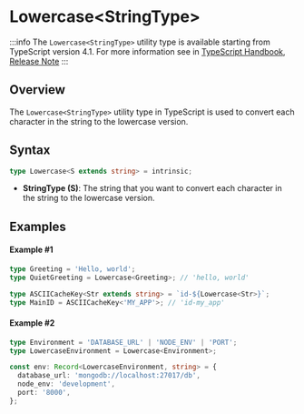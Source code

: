 # Lowercase\<StringType>

:::info
The `Lowercase<StringType>` utility type is available starting from TypeScript version 4.1. For more information see in [TypeScript Handbook](https://www.typescriptlang.org/docs/handbook/2/template-literal-types.html#lowercasestringtype), [Release Note](https://devblogs.microsoft.com/typescript/announcing-typescript-4-1/)
:::

## Overview

The `Lowercase<StringType>` utility type in TypeScript is used to convert each character in the string to the lowercase version.

## Syntax

```ts
type Lowercase<S extends string> = intrinsic;
```

- **StringType (S)**: The string that you want to convert each character in the string to the lowercase version.

## Examples

#### Example #1

```ts
type Greeting = 'Hello, world';
type QuietGreeting = Lowercase<Greeting>; // 'hello, world'

type ASCIICacheKey<Str extends string> = `id-${Lowercase<Str>}`;
type MainID = ASCIICacheKey<'MY_APP'>; // 'id-my_app'
```

#### Example #2

```ts
type Environment = 'DATABASE_URL' | 'NODE_ENV' | 'PORT';
type LowercaseEnvironment = Lowercase<Environment>;

const env: Record<LowercaseEnvironment, string> = {
  database_url: 'mongodb://localhost:27017/db',
  node_env: 'development',
  port: '8000',
};
```
